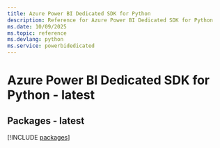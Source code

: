 ```yaml
---
title: Azure Power BI Dedicated SDK for Python
description: Reference for Azure Power BI Dedicated SDK for Python
ms.date: 10/09/2025
ms.topic: reference
ms.devlang: python
ms.service: powerbidedicated
---
```

# Azure Power BI Dedicated SDK for Python - latest
## Packages - latest
[!INCLUDE [packages](power-bi-dedicated-index.md)]